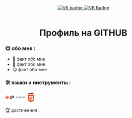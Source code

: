<div id="badges" align ="center">
  <a href= "https://vk.com/umadethis">
    <img src = "https://img.shields.io/badge/VK-blue?style=for-the-badge&logo=VK&logoColor=white" alt="VK badge"/> 
  </a>

  <a href= "https://mail.google.com/mail/u/1/#inbox"> 
     <img src = "https://img.shields.io/badge/EMAIL-red?style=for-the-badge&logo=Gmail&logoColor=white" alt="VK Badge"/>
  </a>
</div>

<div id="viewprof" align="center" >
  <img src="https://komarev.com/ghpvc/?username=umadethis&style=flat-square&color=blue" alt=""/>
</div>

<div id="heythere" align="center">
<h1> Профиль на GITHUB </h1>
</div>

### :yum: обо мне : 

- :zany_face: факт обо мне 
- :thinking: факт обо мне 
- :relieved: факт обо мне

### 🛠️ языки и инструменты :

<div>
  <img src="https://github.com/devicons/devicon/blob/master/icons/git/git-original-wordmark.svg" width="30" height="30"/>
  <img src="https://github.com/devicons/devicon/blob/master/icons/apache/apache-line-wordmark.svg" width="30" height="30"/>
  <img src="https://github.com/devicons/devicon/blob/master/icons/html5/html5-original-wordmark.svg" width="30" height="30"/>
</div>

🏆 достижения :
